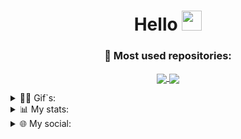 <!-- Welcome message -->
<h1 align="center">Hello <img src="https://github.com/blackcater/blackcater/raw/main/images/Hi.gif" height="32"/>
</h1>



<!-- Third repositories pin block -->
<h3 align="center">📌 Most used repositories:</h3>
<p align="center">
<a href="https://github.com/pwp-programer/CSharp_Labs">
  <img align="center" src="https://github-readme-stats.vercel.app/api/pin/?username=pwp-programer&repo=CSharp_Labs&theme=github_dark" />
</a>
<a href="https://github.com/pwp-programer/Psihov.net">
  <img align="center" src="https://github-readme-stats.vercel.app/api/pin/?username=pwp-programer&repo=Psihov.net&theme=github_dark"/>
</a>
</p>



<!-- First gif block-->
<details>
<summary>🐱‍👤 Gif`s: </summary>
    <br>
    <p align="center">
      <img align="center" src="https://c.tenor.com/85r7Pk6D4DcAAAAM/rozen-maiden-black-angel.gif", height=140, weight=180> <img align="center" src="https://c.tenor.com/Y0ZkZqBrUnMAAAAM/anime-aesthetic.gif", weight=180, height=140> <img align="center" src="https://cdn.statically.io/img/i.pinimg.com/originals/4b/28/91/4b2891caae3d814f02938840d020895d.gif", height=140, weight=180>
    </p>
    
</details>

<!-- Secondary stats block -->
<details>
<summary>📊 My stats: </summary>
  <br>
  Coding activity around over last 7 days:
  <a href="https://wakatime.com"><img src="https://wakatime.com/share/@pwp/263c02e7-6701-49e0-bd18-588727aecfb5.svg" /></a>
  <br />  
  <br />  
  Languages activity over last 7 days:
  <a href="https://wakatime.com"><img src="https://wakatime.com/share/@pwp/a2d53862-7375-430a-a0a5-328e98f308c9.svg" /></a>
</details>



<!-- Third social networks block -->
<details>
<summary>🌐 My social:</summary>
  <br>
  <p align="center">
  <a href = "https://vk.com/authorpythonkazika" target="blank"><img align="center" src="https://iconsplace.com/wp-content/uploads/_icons/ffffff/256/png/vk-com-icon-18-256.png" alt="" height="25" width="25" /></a> - Vkontakte
  <a href="https://t.me/ei_bogdan" target="blank"><img align="center" src="https://cdn3.iconfinder.com/data/icons/flat-emails-action/16/04_send-telegram-paper-plane-512.png" alt="" height="25" width="28" /></a> - Telegram
  <a href="https://discordapp.com/users/781475572622295071" target="blank"><img align="center" src="https://pnggrid.com/wp-content/uploads/2021/05/Discord-Logo-White-1024x780.png" alt="" height="20" width="28" /></a> - Discord
  <a href="mailto:bogdanzadora2005@gmail.com" target="blank"><img align="center" src="https://cdn4.iconfinder.com/data/icons/black-white-social-media/32/email_mail_envelope_send_message-256.png" alt="" height="28" width="28" /></a> - Mail
  </p>
</details>
